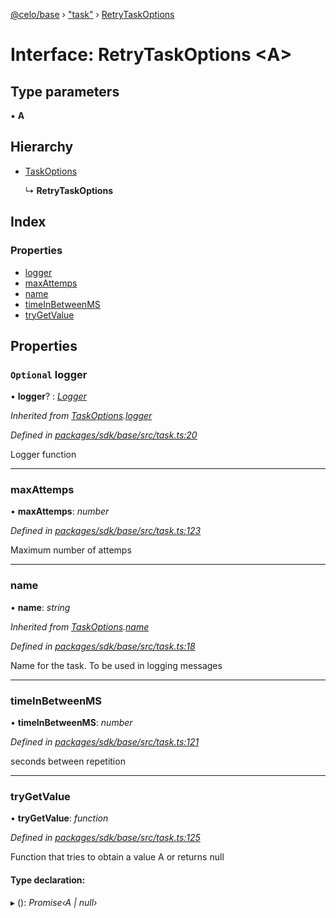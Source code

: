 [@celo/base](../README.md) › ["task"](../modules/_task_.md) › [RetryTaskOptions](_task_.retrytaskoptions.md)

# Interface: RetryTaskOptions <**A**>

## Type parameters

▪ **A**

## Hierarchy

* [TaskOptions](_task_.taskoptions.md)

  ↳ **RetryTaskOptions**

## Index

### Properties

* [logger](_task_.retrytaskoptions.md#optional-logger)
* [maxAttemps](_task_.retrytaskoptions.md#maxattemps)
* [name](_task_.retrytaskoptions.md#name)
* [timeInBetweenMS](_task_.retrytaskoptions.md#timeinbetweenms)
* [tryGetValue](_task_.retrytaskoptions.md#trygetvalue)

## Properties

### `Optional` logger

• **logger**? : *[Logger](../modules/_logger_.md#logger)*

*Inherited from [TaskOptions](_task_.taskoptions.md).[logger](_task_.taskoptions.md#optional-logger)*

*Defined in [packages/sdk/base/src/task.ts:20](https://github.com/celo-org/celo-monorepo/blob/master/packages/sdk/base/src/task.ts#L20)*

Logger function

___

###  maxAttemps

• **maxAttemps**: *number*

*Defined in [packages/sdk/base/src/task.ts:123](https://github.com/celo-org/celo-monorepo/blob/master/packages/sdk/base/src/task.ts#L123)*

Maximum number of attemps

___

###  name

• **name**: *string*

*Inherited from [TaskOptions](_task_.taskoptions.md).[name](_task_.taskoptions.md#name)*

*Defined in [packages/sdk/base/src/task.ts:18](https://github.com/celo-org/celo-monorepo/blob/master/packages/sdk/base/src/task.ts#L18)*

Name for the task. To be used in logging messages

___

###  timeInBetweenMS

• **timeInBetweenMS**: *number*

*Defined in [packages/sdk/base/src/task.ts:121](https://github.com/celo-org/celo-monorepo/blob/master/packages/sdk/base/src/task.ts#L121)*

seconds between repetition

___

###  tryGetValue

• **tryGetValue**: *function*

*Defined in [packages/sdk/base/src/task.ts:125](https://github.com/celo-org/celo-monorepo/blob/master/packages/sdk/base/src/task.ts#L125)*

Function that tries to obtain a value A or returns null

#### Type declaration:

▸ (): *Promise‹A | null›*
